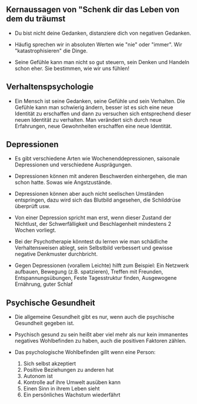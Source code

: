 ## Kernaussagen von "Schenk dir das Leben von dem du träumst

- Du bist nicht deine Gedanken, distanziere dich von negativen Gedanken.

- Häufig sprechen wir in absoluten Werten wie "nie" oder "immer". Wir "katastrophisieren" die Dinge.

- Seine Gefühle kann man nicht so gut steuern, sein Denken und Handeln schon eher. Sie bestimmen, wie wir uns fühlen!

## Verhaltenspsychologie
- Ein Mensch ist seine Gedanken, seine Gefühle und sein Verhalten. Die Gefühle kann man schwierig ändern, besser ist es sich eine neue Identität zu erschaffen und dann zu versuchen sich entsprechend dieser neuen Identität zu verhalten. Man verändert sich durch neue Erfahrungen, neue Gewohnheiten erschaffen eine neue Identität.

## Depressionen
- Es gibt verschiedene Arten wie Wochenenddepressionen, saisonale Depressionen und verschiedene Ausprägungen.

- Depressionen können mit anderen Beschwerden einhergehen, die man schon hatte. Sowas wie Angstzustände.

- Depressionen können aber auch nicht seelischen Umständen entspringen, dazu wird sich das Blutbild angesehen, die Schilddrüse überprüft usw.

- Von einer Depression spricht man erst, wenn dieser Zustand der Nichtlust, der Schwerfälligkeit und Beschlagenheit mindestens 2 Wochen vorliegt.

- Bei der Psychotherapie könntest du lernen wie man schädliche Verhaltensweisen ablegt, sein Selbstbild verbessert und gewisse negative Denkmuster durchbricht.

- Gegen Depressionen (vorallem Leichte) hilft zum Beispiel: Ein Netzwerk aufbauen, Bewegung (z.B. spatzieren), Treffen mit Freunden, Entspannungsübungen, Feste Tagesstruktur finden, Ausgewogene Ernährung, guter Schlaf

## Psychische Gesundheit
- Die allgemeine Gesundheit gibt es nur, wenn auch die psychische Gesundheit gegeben ist.

- Psychisch gesund zu sein heißt aber viel mehr als nur kein immanentes negatives Wohlbefinden zu haben, auch die positiven Faktoren zählen.

- Das psychologische Wohlbefinden gillt wenn eine Person:
	1. Sich selbst akzeptiert
	2. Positive Beziehungen zu anderen hat
	3. Autonom ist
	4. Kontrolle auf ihre Umwelt ausüben kann
	5. Einen Sinn in ihrem Leben sieht
	6. Ein persönliches Wachstum wiederfährt
